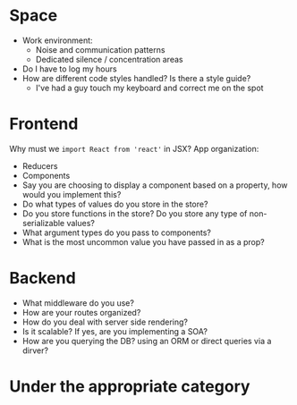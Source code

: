 # Space

* Work environment:
  * Noise and communication patterns
  * Dedicated silence / concentration areas
* Do I have to log my hours
* How are different code styles handled? Is there a style guide?
  * I've had a guy touch my keyboard and correct me on the spot

# Frontend

Why must we `import React from 'react'` in JSX?
App organization:
* Reducers
* Components
* Say you are choosing to display a component based on a property, how would you implement this?
* Do what types of values do you store in the store?
* Do you store functions in the store? Do you store any type of non-serializable values?
* What argument types do you pass to components?
* What is the most uncommon value you have passed in as a prop?


# Backend

* What middleware do you use?
* How are your routes organized?
* How do you deal with server side rendering?
* Is it scalable? If yes, are you implementing a SOA?
* How are you querying the DB? using an ORM or direct queries via a dirver?

# Under the appropriate category
